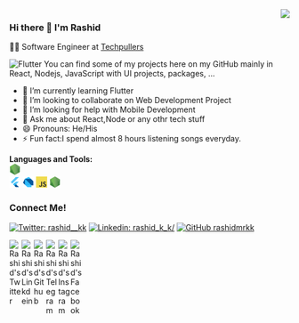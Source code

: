 

<img align='right' src="https://github-readme-stats.vercel.app/api?username=fuadaslam&show_icons=true">

### Hi there 👋  I'm Rashid

👨‍💻 Software Engineer at [Techpullers](https://techpullers.com/)

<img src="https://cdn.worldvectorlogo.com/logos/flutter-logo.svg" alt="Flutter" width="20" height="20"> You can find some of my projects here on my GitHub mainly in React, Nodejs, JavaScript with UI projects, packages, ...

- 🌱 I’m currently learning Flutter
- 👯 I’m looking to collaborate on Web Development Project
- 🤔 I’m looking for help with Mobile Development
- 💬 Ask me about React,Node or any othr tech stuff
- 😄 Pronouns: He/His
- ⚡ Fun fact:I spend almost 8 hours listening songs everyday.

**Languages and Tools:**  
<code><img height="20" src="https://raw.githubusercontent.com/github/explore/80688e429a7d4ef2fca1e82350fe8e3517d3494d/topics/nodejs/nodejs.png"></code>  
<code><img height="20" src="https://raw.githubusercontent.com/github/explore/80688e429a7d4ef2fca1e82350fe8e3517d3494d/topics/flutter/flutter.png"></code>
<code><img height="20" src="https://raw.githubusercontent.com/github/explore/80688e429a7d4ef2fca1e82350fe8e3517d3494d/topics/dart/dart.png"></code>
<code><img height="20" src="https://raw.githubusercontent.com/github/explore/80688e429a7d4ef2fca1e82350fe8e3517d3494d/topics/javascript/javascript.png"></code>
<code><img height="20" src="https://raw.githubusercontent.com/github/explore/80688e429a7d4ef2fca1e82350fe8e3517d3494d/topics/nodejs/nodejs.png"></code>    


### Connect Me!

[![Twitter: rashid__kk](https://img.shields.io/twitter/follow/rashid__kk?style=social)](https://twitter.com/rashid__kk)
[![Linkedin: rashid_k_k/](https://img.shields.io/badge/-rashid_k_k-blue?style=flat-square&logo=Linkedin&logoColor=white&link=https://www.linkedin.com/in/rashid_k_k/)](https://www.linkedin.com/in/rashid_k_k/)
[![GitHub rashidmrkk](https://img.shields.io/github/followers/rashidmrkk?label=follow&style=social)](https://github.com/rashidmrkk)
<!-- [![website](https://img.shields.io/badge/PortfolioWebsite-fuadaslam-2648ff?style=flat-square&logo=google-chrome)](https://fuadaslam.github.io/MyPorfolio/) -->

<a href="https://twitter.com/rashid__kk">
  <img align="left" alt="Rashid's Twitter" width="22px" src="https://cdn.jsdelivr.net/npm/simple-icons@v3/icons/twitter.svg" />
</a>
<a href="https://linkedin.com/in/rashid_k_k/">
  <img align="left" alt="Rashid's Linkdein" width="22px" src="https://cdn.jsdelivr.net/npm/simple-icons@v3/icons/linkedin.svg" />
</a>
<a href="https://github.com/rashidmrkk">
  <img align="left" alt="Rashid's Github" width="22px" src="https://cdn.jsdelivr.net/npm/simple-icons@v3/icons/github.svg" />
</a>
<a href="https://t.me/rashid">
  <img align="left" alt="Rashid's Telegram" width="22px" src="https://cdn.jsdelivr.net/npm/simple-icons@v3/icons/telegram.svg" />
</a>
<a href="https://instagram.com/rashid_k_k/">
  <img align="left" alt="Rashid's Instagram" width="22px" src="https://cdn.jsdelivr.net/npm/simple-icons@v3/icons/instagram.svg" />
</a>
<a href="https://www.facebook.com/rashid/">
  <img align="left" alt="Rashid's Facebook" width="22px" src="https://cdn.jsdelivr.net/npm/simple-icons@v3/icons/facebook.svg" />
</a>
